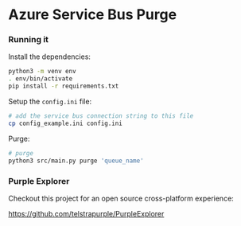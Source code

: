 # Azure Service Bus Purge

### Running it

Install the dependencies:

```sh
python3 -m venv env
. env/bin/activate
pip install -r requirements.txt
```

Setup the `config.ini` file:

```sh
# add the service bus connection string to this file
cp config_example.ini config.ini
```

Purge:

```sh
# purge
python3 src/main.py purge 'queue_name'
```

### Purple Explorer

Checkout this project for an open source cross-platform experience:

https://github.com/telstrapurple/PurpleExplorer